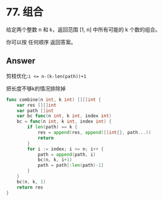 # 77. 组合

给定两个整数 n 和 k，返回范围 [1, n] 中所有可能的 k 个数的组合。

你可以按 任何顺序 返回答案。

## Answer

剪枝优化:`i <= n-(k-len(path))+1`

把长度不够k的情况排除掉

```go
func combine(n int, k int) [][]int {
	var res [][]int
	var path []int
	var bc func(n int, k int, index int)
	bc = func(n int, k int, index int) {
		if len(path) == k {
			res = append(res, append([]int{}, path...))
			return
		}
		for i := index; i <= n; i++ {
			path = append(path, i)
			bc(n, k, i+1)
			path = path[:len(path)-1]
		}
	}
	bc(n, k, 1)
	return res
}
```